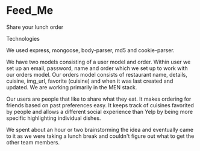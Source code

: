 # Feed_Me
Share your lunch order

Technologies

We used express, mongoose, body-parser, md5 and cookie-parser.

We have two models consisting of a user model and order. Within user we set up an email, password, name and order which we set up to work with our orders model. Our orders model consists of restaurant name, details, cuisine, img_url, favorite (cuisine) and when it was last created and updated. We are working primarily in the MEN stack. 

Our users are people that like to share what they eat. It makes ordering for friends based on past preferences easy. It keeps track of cuisines favorited by people and allows a different social experience than Yelp by being more specific highlighting individual dishes. 

We spent about an hour or two brainstorming the idea and eventually came to it as we were taking a lunch break and couldn't figure out what to get the other team members. 


